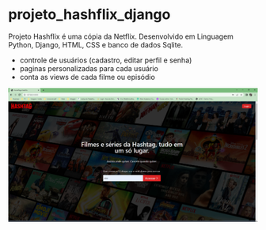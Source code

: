 # projeto_hashflix_django
Projeto Hashflix é uma cópia da Netflix.
Desenvolvido em Linguagem Python, Django, HTML, CSS e banco de dados Sqlite.
- controle de usuários (cadastro, editar perfil e senha)
- paginas personalizadas para cada usuário
- conta as views de cada filme ou episódio

<p float="left">

 <img src="https://github.com/alexvcsantos/projeto_hashflix_django/blob/main/site.png"/>

</p>
